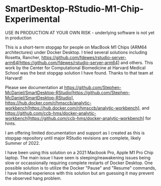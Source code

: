 # SmartDesktop-RStudio-M1-Chip-Experimental
USE IN PRODUCTION AT YOUR OWN RISK - underlying software is not yet in production

This is a short-term stopgap for people on MacBook M1 Chips (ARM64 architectures) under Docker Desktop. I tried several solutions including Rosetta, Rancher, https://github.com/fdewes/rstudio-server-arm64[https://github.com/fdewes/rstudio-server-arm64] and others. This work by the Center for Computational Biomedicine at Harvard Medical School was the best stopgap solution I have found. Thanks to that team at Harvard!

Please see documentation at 
https://github.com/Stephen-McDaniel/SmartDesktop-RStudio[https://github.com/Stephen-McDaniel/SmartDesktop-RStudio],
https://hub.docker.com/r/hmsccb/analytic-workbench[https://hub.docker.com/r/hmsccb/analytic-workbench], and 
https://github.com/ccb-hms/docker-analytic-workbench[https://github.com/ccb-hms/docker-analytic-workbench] 
for hints. 

I am offering limited documentation and support as I created as this is stopgap repository until major RStudio revisions are complete, likely Summer of 2022. 

I have been using this solution on a 2021 Macbook Pro, Apple M1 Pro Chip laptop. The main issue I have seen is sleeping/reawakening issues being slow or occassionally requiring complete restarts of Docker Desktop. One possible solution is to utilize the Docker "Pause" and "Resume" commands, I have limited experience with this solution but am guessing it may prevent the observed hang problem.

